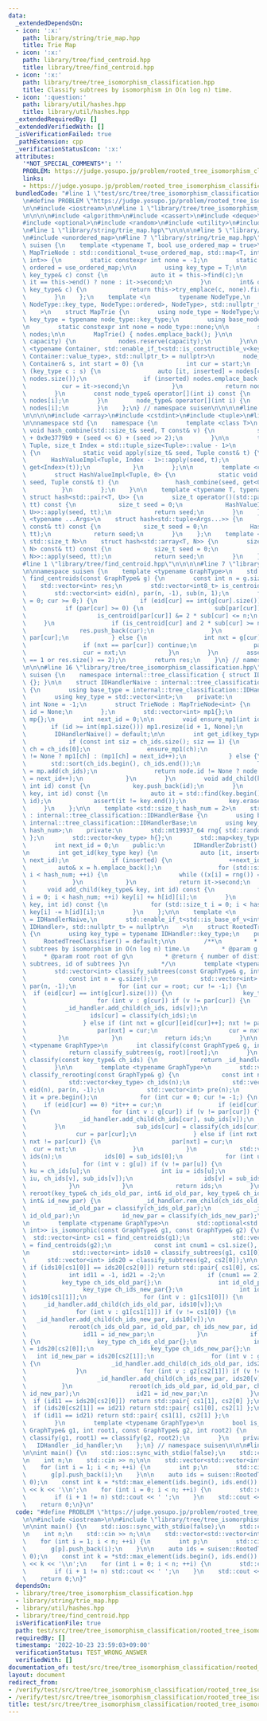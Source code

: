 ```yaml
---
data:
  _extendedDependsOn:
  - icon: ':x:'
    path: library/string/trie_map.hpp
    title: Trie Map
  - icon: ':x:'
    path: library/tree/find_centroid.hpp
    title: library/tree/find_centroid.hpp
  - icon: ':x:'
    path: library/tree/tree_isomorphism_classification.hpp
    title: Classify subtrees by isomorphism in O(n log n) time.
  - icon: ':question:'
    path: library/util/hashes.hpp
    title: library/util/hashes.hpp
  _extendedRequiredBy: []
  _extendedVerifiedWith: []
  _isVerificationFailed: true
  _pathExtension: cpp
  _verificationStatusIcon: ':x:'
  attributes:
    '*NOT_SPECIAL_COMMENTS*': ''
    PROBLEM: https://judge.yosupo.jp/problem/rooted_tree_isomorphism_classification
    links:
    - https://judge.yosupo.jp/problem/rooted_tree_isomorphism_classification
  bundledCode: "#line 1 \"test/src/tree/tree_isomorphism_classification/rooted_tree_isomorphism_classification.test.cpp\"\
    \n#define PROBLEM \"https://judge.yosupo.jp/problem/rooted_tree_isomorphism_classification\"\
    \n\n#include <iostream>\n\n#line 1 \"library/tree/tree_isomorphism_classification.hpp\"\
    \n\n\n\n#include <algorithm>\n#include <cassert>\n#include <deque>\n#include <map>\n\
    #include <optional>\n#include <random>\n#include <utility>\n#include <vector>\n\
    \n#line 1 \"library/string/trie_map.hpp\"\n\n\n\n#line 5 \"library/string/trie_map.hpp\"\
    \n#include <unordered_map>\n#line 7 \"library/string/trie_map.hpp\"\n\nnamespace\
    \ suisen {\n    template <typename T, bool use_ordered_map = true>\n    struct\
    \ MapTrieNode : std::conditional_t<use_ordered_map, std::map<T, int>, std::unordered_map<T,\
    \ int>> {\n        static constexpr int none = -1;\n        static constexpr bool\
    \ ordered = use_ordered_map;\n\n        using key_type = T;\n\n        int operator[](const\
    \ key_type& c) const {\n            auto it = this->find(c);\n            return\
    \ it == this->end() ? none : it->second;\n        }\n        int& operator[](const\
    \ key_type& c) {\n            return this->try_emplace(c, none).first->second;\n\
    \        }\n    };\n    template <\n        typename NodeType,\n        std::enable_if_t<std::is_base_of_v<MapTrieNode<typename\
    \ NodeType::key_type, NodeType::ordered>, NodeType>, std::nullptr_t> = nullptr\n\
    \    >\n    struct MapTrie {\n        using node_type = NodeType;\n        using\
    \ key_type = typename node_type::key_type;\n        using base_node_type = MapTrieNode<key_type>;\n\
    \n        static constexpr int none = node_type::none;\n\n        std::vector<node_type>\
    \ nodes;\n\n        MapTrie() { nodes.emplace_back(); }\n\n        void reserve(int\
    \ capacity) {\n            nodes.reserve(capacity);\n        }\n\n        template\
    \ <typename Container, std::enable_if_t<std::is_constructible_v<key_type, typename\
    \ Container::value_type>, std::nullptr_t> = nullptr>\n        node_type& add(const\
    \ Container& s, int start = 0) {\n            int cur = start;\n            for\
    \ (key_type c : s) {\n                auto [it, inserted] = nodes[cur].try_emplace(c,\
    \ nodes.size());\n                if (inserted) nodes.emplace_back();\n      \
    \          cur = it->second;\n            }\n            return nodes[cur];\n\
    \        }\n        const node_type& operator[](int i) const {\n            return\
    \ nodes[i];\n        }\n        node_type& operator[](int i) {\n            return\
    \ nodes[i];\n        }\n    };\n} // namespace suisen\n\n\n\n#line 1 \"library/util/hashes.hpp\"\
    \n\n\n\n#include <array>\n#include <cstdint>\n#include <tuple>\n#line 8 \"library/util/hashes.hpp\"\
    \n\nnamespace std {\n    namespace {\n        template <class T>\n        inline\
    \ void hash_combine(std::size_t& seed, T const& v) {\n            seed ^= hash<T>()(v)\
    \ + 0x9e3779b9 + (seed << 6) + (seed >> 2);\n        }\n\n        template <class\
    \ Tuple, size_t Index = std::tuple_size<Tuple>::value - 1>\n        struct HashValueImpl\
    \ {\n            static void apply(size_t& seed, Tuple const& t) {\n         \
    \       HashValueImpl<Tuple, Index - 1>::apply(seed, t);\n                hash_combine(seed,\
    \ get<Index>(t));\n            }\n        };\n\n        template <class Tuple>\n\
    \        struct HashValueImpl<Tuple, 0> {\n            static void apply(size_t&\
    \ seed, Tuple const& t) {\n                hash_combine(seed, get<0>(t));\n  \
    \          }\n        };\n    }\n\n    template <typename T, typename U>\n   \
    \ struct hash<std::pair<T, U>> {\n        size_t operator()(std::pair<T, U> const&\
    \ tt) const {\n            size_t seed = 0;\n            HashValueImpl<std::pair<T,\
    \ U>>::apply(seed, tt);\n            return seed;\n        }\n    };\n    template\
    \ <typename ...Args>\n    struct hash<std::tuple<Args...>> {\n        size_t operator()(std::tuple<Args...>\
    \ const& tt) const {\n            size_t seed = 0;\n            HashValueImpl<std::tuple<Args...>>::apply(seed,\
    \ tt);\n            return seed;\n        }\n    };\n    template <typename T,\
    \ std::size_t N>\n    struct hash<std::array<T, N>> {\n        size_t operator()(std::array<T,\
    \ N> const& tt) const {\n            size_t seed = 0;\n            HashValueImpl<std::array<T,\
    \ N>>::apply(seed, tt);\n            return seed;\n        }\n    };\n}\n\n\n\
    #line 1 \"library/tree/find_centroid.hpp\"\n\n\n\n#line 7 \"library/tree/find_centroid.hpp\"\
    \n\nnamespace suisen {\n    template <typename GraphType>\n    std::vector<int>\
    \ find_centroids(const GraphType& g) {\n        const int n = g.size();\n    \
    \    std::vector<int> res;\n        std::vector<int8_t> is_centroid(n, true);\n\
    \        std::vector<int> eid(n), par(n, -1), sub(n, 1);\n        for (int cur\
    \ = 0; cur >= 0;) {\n            if (eid[cur] == int(g[cur].size())) {\n     \
    \           if (par[cur] >= 0) {\n                    sub[par[cur]] += sub[cur];\n\
    \                    is_centroid[par[cur]] &= 2 * sub[cur] <= n;\n           \
    \     }\n                if (is_centroid[cur] and 2 * sub[cur] >= n) {\n     \
    \               res.push_back(cur);\n                }\n                cur =\
    \ par[cur];\n            } else {\n                int nxt = g[cur][eid[cur]++];\n\
    \                if (nxt == par[cur]) continue;\n                par[nxt] = cur;\n\
    \                cur = nxt;\n            }\n        }\n        assert(res.size()\
    \ == 1 or res.size() == 2);\n        return res;\n    }\n} // namespace suisen\n\
    \n\n\n#line 16 \"library/tree/tree_isomorphism_classification.hpp\"\n\nnamespace\
    \ suisen {\n    namespace internal::tree_classification { struct IDHandlerBase\
    \ {}; }\n\n    struct IDHandlerNaive : internal::tree_classification::IDHandlerBase\
    \ {\n        using base_type = internal::tree_classification::IDHandlerBase;\n\
    \        using key_type = std::vector<int>;\n    private:\n        static constexpr\
    \ int None = -1;\n        struct TrieNode : MapTrieNode<int> {\n            int\
    \ id = None;\n        };\n        std::vector<int> mp1{};\n        MapTrie<TrieNode>\
    \ mp{};\n        int next_id = 0;\n\n        void ensure_mp1(int id) {\n     \
    \       if (id >= int(mp1.size())) mp1.resize(id + 1, None);\n        }\n    public:\n\
    \        IDHandlerNaive() = default;\n\n        int get_id(key_type ch_ids) {\n\
    \            if (const int siz = ch_ids.size(); siz == 1) {\n                int\
    \ ch = ch_ids[0];\n                ensure_mp1(ch);\n                return mp1[ch]\
    \ != None ? mp1[ch] : (mp1[ch] = next_id++);\n            } else {\n         \
    \       std::sort(ch_ids.begin(), ch_ids.end());\n                TrieNode& node\
    \ = mp.add(ch_ids);\n                return node.id != None ? node.id : (node.id\
    \ = next_id++);\n            }\n        }\n        void add_child(key_type& key,\
    \ int id) const {\n            key.push_back(id);\n        }\n        void rem_child(key_type&\
    \ key, int id) const {\n            auto it = std::find(key.begin(), key.end(),\
    \ id);\n            assert(it != key.end());\n            key.erase(it);\n   \
    \     }\n    };\n\n    template <std::size_t hash_num = 2>\n    struct IDHandlerZobrist\
    \ : internal::tree_classification::IDHandlerBase {\n        using base_type =\
    \ internal::tree_classification::IDHandlerBase;\n        using key_type = std::array<uint64_t,\
    \ hash_num>;\n    private:\n        std::mt19937_64 rng{ std::random_device{}()\
    \ };\n        std::vector<key_type> h{};\n        std::map<key_type, int> mp{};\n\
    \        int next_id = 0;\n    public:\n        IDHandlerZobrist() = default;\n\
    \n        int get_id(key_type key) {\n            auto [it, inserted] = mp.try_emplace(key,\
    \ next_id);\n            if (inserted) {\n                ++next_id;\n       \
    \         auto& x = h.emplace_back();\n                for (std::size_t i = 0;\
    \ i < hash_num; ++i) {\n                    while ((x[i] = rng()) == 0);\n   \
    \             }\n            }\n            return it->second;\n        }\n  \
    \      void add_child(key_type& key, int id) const {\n            for (std::size_t\
    \ i = 0; i < hash_num; ++i) key[i] += h[id][i];\n        }\n        void rem_child(key_type&\
    \ key, int id) const {\n            for (std::size_t i = 0; i < hash_num; ++i)\
    \ key[i] -= h[id][i];\n        }\n    };\n\n    template <\n        typename IDHandler\
    \ = IDHandlerNaive,\n        std::enable_if_t<std::is_base_of_v<internal::tree_classification::IDHandlerBase,\
    \ IDHandler>, std::nullptr_t> = nullptr\n    >\n    struct RootedTreeClassifier\
    \ {\n        using key_type = typename IDHandler::key_type;\n    public:\n   \
    \     RootedTreeClassifier() = default;\n\n        /**\n         * @brief Classify\
    \ subtrees by isomorphism in O(n log n) time.\n         * @param g tree\n    \
    \     * @param root root of g\n         * @return { number of distinct (rooted)\
    \ subtrees, id of subtrees }\n         */\n        template <typename GraphType>\n\
    \        std::vector<int> classify_subtrees(const GraphType& g, int root) {\n\
    \            const int n = g.size();\n            std::vector<int> ids(n), eid(n),\
    \ par(n, -1);\n            for (int cur = root; cur != -1;) {\n              \
    \  if (eid[cur] == int(g[cur].size())) {\n                    key_type ch_ids{};\n\
    \                    for (int v : g[cur]) if (v != par[cur]) {\n             \
    \           _id_handler.add_child(ch_ids, ids[v]);\n                    }\n  \
    \                  ids[cur] = classify(ch_ids);\n                    cur = par[cur];\n\
    \                } else if (int nxt = g[cur][eid[cur]++]; nxt != par[cur]) {\n\
    \                    par[nxt] = cur;\n                    cur = nxt;\n       \
    \         }\n            }\n            return ids;\n        }\n\n        template\
    \ <typename GraphType>\n        int classify(const GraphType& g, int root) {\n\
    \            return classify_subtrees(g, root)[root];\n        }\n        int\
    \ classify(const key_type& ch_ids) {\n            return _id_handler.get_id(ch_ids);\n\
    \        }\n\n        template <typename GraphType>\n        std::vector<int>\
    \ classify_rerooting(const GraphType& g) {\n            const int n = g.size();\n\
    \            std::vector<key_type> ch_ids(n);\n            std::vector<int> sub_ids(n),\
    \ eid(n), par(n, -1);\n            std::vector<int> pre(n);\n            std::vector<int>::iterator\
    \ it = pre.begin();\n            for (int cur = 0; cur != -1;) {\n           \
    \     if (eid[cur] == 0) *it++ = cur;\n                if (eid[cur] == int(g[cur].size()))\
    \ {\n                    for (int v : g[cur]) if (v != par[cur]) {\n         \
    \               _id_handler.add_child(ch_ids[cur], sub_ids[v]);\n            \
    \        }\n                    sub_ids[cur] = classify(ch_ids[cur]);\n      \
    \              cur = par[cur];\n                } else if (int nxt = g[cur][eid[cur]++];\
    \ nxt != par[cur]) {\n                    par[nxt] = cur;\n                  \
    \  cur = nxt;\n                }\n            }\n            std::vector<int>\
    \ ids(n);\n            ids[0] = sub_ids[0];\n            for (int u : pre) {\n\
    \                for (int v : g[u]) if (v != par[u]) {\n                    key_type\
    \ ku = ch_ids[u];\n                    int iu = ids[u];\n                    reroot(ku,\
    \ iu, ch_ids[v], sub_ids[v]);\n                    ids[v] = sub_ids[v];\n    \
    \            }\n            }\n            return ids;\n        }\n\n        void\
    \ reroot(key_type& ch_ids_old_par, int& id_old_par, key_type& ch_ids_new_par,\
    \ int& id_new_par) {\n            _id_handler.rem_child(ch_ids_old_par, id_new_par);\n\
    \            id_old_par = classify(ch_ids_old_par);\n            _id_handler.add_child(ch_ids_new_par,\
    \ id_old_par);\n            id_new_par = classify(ch_ids_new_par);\n        }\n\
    \n        template <typename GraphType>\n        std::optional<std::pair<int,\
    \ int>> is_isomorphic(const GraphType& g1, const GraphType& g2) {\n          \
    \  std::vector<int> cs1 = find_centroids(g1);\n            std::vector<int> cs2\
    \ = find_centroids(g2);\n            const int cnum1 = cs1.size(), cnum2 = cs2.size();\n\
    \n            std::vector<int> ids10 = classify_subtrees(g1, cs1[0]);\n      \
    \      std::vector<int> ids20 = classify_subtrees(g2, cs2[0]);\n\n           \
    \ if (ids10[cs1[0]] == ids20[cs2[0]]) return std::pair{ cs1[0], cs2[0] };\n\n\
    \            int id11 = -1, id21 = -2;\n            if (cnum1 == 2) {\n      \
    \          key_type ch_ids_old_par{};\n                int id_old_par = ids10[cs1[0]];\n\
    \                key_type ch_ids_new_par{};\n                int id_new_par =\
    \ ids10[cs1[1]];\n                for (int v : g1[cs1[0]]) {\n               \
    \     _id_handler.add_child(ch_ids_old_par, ids10[v]);\n                }\n  \
    \              for (int v : g1[cs1[1]]) if (v != cs1[0]) {\n                 \
    \   _id_handler.add_child(ch_ids_new_par, ids10[v]);\n                }\n    \
    \            reroot(ch_ids_old_par, id_old_par, ch_ids_new_par, id_new_par);\n\
    \                id11 = id_new_par;\n            }\n            if (cnum2 == 2)\
    \ {\n                key_type ch_ids_old_par{};\n                int id_old_par\
    \ = ids20[cs2[0]];\n                key_type ch_ids_new_par{};\n             \
    \   int id_new_par = ids20[cs2[1]];\n                for (int v : g2[cs2[0]])\
    \ {\n                    _id_handler.add_child(ch_ids_old_par, ids20[v]);\n  \
    \              }\n                for (int v : g2[cs2[1]]) if (v != cs2[0]) {\n\
    \                    _id_handler.add_child(ch_ids_new_par, ids20[v]);\n      \
    \          }\n                reroot(ch_ids_old_par, id_old_par, ch_ids_new_par,\
    \ id_new_par);\n                id21 = id_new_par;\n            }\n          \
    \  if (id11 == ids20[cs2[0]]) return std::pair{ cs1[1], cs2[0] };\n          \
    \  if (ids20[cs2[1]] == id21) return std::pair{ cs1[0], cs2[1] };\n          \
    \  if (id11 == id21) return std::pair{ cs1[1], cs2[1] };\n            return std::nullopt;\n\
    \        }\n        template <typename GraphType>\n        bool is_isomorphic_rooted(const\
    \ GraphType& g1, int root1, const GraphType& g2, int root2) {\n            return\
    \ classify(g1, root1) == classify(g2, root2);\n        }\n    private:\n     \
    \   IDHandler _id_handler;\n    };\n} // namespace suisen\n\n\n#line 6 \"test/src/tree/tree_isomorphism_classification/rooted_tree_isomorphism_classification.test.cpp\"\
    \n\nint main() {\n    std::ios::sync_with_stdio(false);\n    std::cin.tie(nullptr);\n\
    \n    int n;\n    std::cin >> n;\n\n    std::vector<std::vector<int>> g(n);\n\
    \    for (int i = 1; i < n; ++i) {\n        int p;\n        std::cin >> p;\n \
    \       g[p].push_back(i);\n    }\n\n    auto ids = suisen::RootedTreeClassifier<>{}.classify_subtrees(g,\
    \ 0);\n    const int k = *std::max_element(ids.begin(), ids.end()) + 1;\n    std::cout\
    \ << k << '\\n';\n    for (int i = 0; i < n; ++i) {\n        std::cout << ids[i];\n\
    \        if (i + 1 != n) std::cout << ' ';\n    }\n    std::cout << '\\n';\n\n\
    \    return 0;\n}\n"
  code: "#define PROBLEM \"https://judge.yosupo.jp/problem/rooted_tree_isomorphism_classification\"\
    \n\n#include <iostream>\n\n#include \"library/tree/tree_isomorphism_classification.hpp\"\
    \n\nint main() {\n    std::ios::sync_with_stdio(false);\n    std::cin.tie(nullptr);\n\
    \n    int n;\n    std::cin >> n;\n\n    std::vector<std::vector<int>> g(n);\n\
    \    for (int i = 1; i < n; ++i) {\n        int p;\n        std::cin >> p;\n \
    \       g[p].push_back(i);\n    }\n\n    auto ids = suisen::RootedTreeClassifier<>{}.classify_subtrees(g,\
    \ 0);\n    const int k = *std::max_element(ids.begin(), ids.end()) + 1;\n    std::cout\
    \ << k << '\\n';\n    for (int i = 0; i < n; ++i) {\n        std::cout << ids[i];\n\
    \        if (i + 1 != n) std::cout << ' ';\n    }\n    std::cout << '\\n';\n\n\
    \    return 0;\n}"
  dependsOn:
  - library/tree/tree_isomorphism_classification.hpp
  - library/string/trie_map.hpp
  - library/util/hashes.hpp
  - library/tree/find_centroid.hpp
  isVerificationFile: true
  path: test/src/tree/tree_isomorphism_classification/rooted_tree_isomorphism_classification.test.cpp
  requiredBy: []
  timestamp: '2022-10-23 23:59:03+09:00'
  verificationStatus: TEST_WRONG_ANSWER
  verifiedWith: []
documentation_of: test/src/tree/tree_isomorphism_classification/rooted_tree_isomorphism_classification.test.cpp
layout: document
redirect_from:
- /verify/test/src/tree/tree_isomorphism_classification/rooted_tree_isomorphism_classification.test.cpp
- /verify/test/src/tree/tree_isomorphism_classification/rooted_tree_isomorphism_classification.test.cpp.html
title: test/src/tree/tree_isomorphism_classification/rooted_tree_isomorphism_classification.test.cpp
---
```

